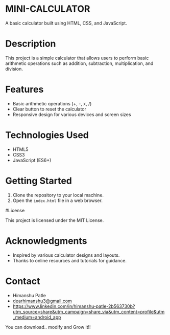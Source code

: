 # MINI-CALCULATOR

A basic calculator built using HTML, CSS, and JavaScript.

# Description

This project is a simple calculator that allows users to perform basic arithmetic operations such as addition, subtraction, multiplication, and division.

# Features

- Basic arithmetic operations (+, -, x, /)
- Clear button to reset the calculator
- Responsive design for various devices and screen sizes

# Technologies Used

- HTML5
- CSS3
- JavaScript (ES6+)

# Getting Started

1. Clone the repository to your local machine.
2. Open the `index.html` file in a web browser.

#License

This project is licensed under the MIT License.

# Acknowledgments

- Inspired by various calculator designs and layouts.
- Thanks to online resources and tutorials for guidance.

# Contact

- Himanshu Patle
- dearhimanshu3@gmail.com
- https://www.linkedin.com/in/himanshu-patle-2b563730b?utm_source=share&utm_campaign=share_via&utm_content=profile&utm_medium=android_app

You can download.. modify and Grow it!!
